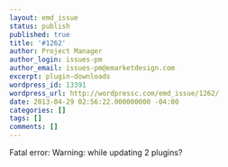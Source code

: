 ```yaml
---
layout: emd_issue
status: publish
published: true
title: '#1262'
author: Project Manager
author_login: issues-pm
author_email: issues-pm@emarketdesign.com
excerpt: plugin-downloads
wordpress_id: 13391
wordpress_url: http://wordpressc.com/emd_issue/1262/
date: 2013-04-29 02:56:22.000000000 -04:00
categories: []
tags: []
comments: []
---
```

Fatal error: Warning: while updating 2 plugins?
